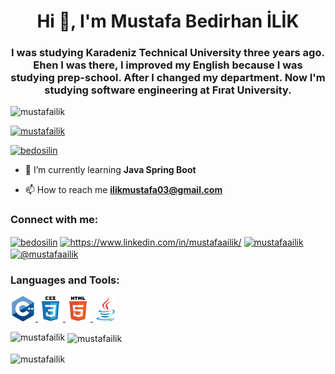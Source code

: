 <h1 align="center">Hi 👋, I'm Mustafa Bedirhan İLİK</h1>
<h3 align="center">I was studying Karadeniz Technical University three years ago. Ehen I was there, I improved my English because I was studying prep-school. After I changed my department. Now I'm studying software engineering at Fırat University.</h3>

<p align="left"> <img src="https://komarev.com/ghpvc/?username=mustafailik&label=Profile%20views&color=0e75b6&style=flat" alt="mustafailik" /> </p>

<p align="left"> <a href="https://github.com/ryo-ma/github-profile-trophy"><img src="https://github-profile-trophy.vercel.app/?username=mustafailik" alt="mustafailik" /></a> </p>

<p align="left"> <a href="https://twitter.com/bedosilin" target="blank"><img src="https://img.shields.io/twitter/follow/bedosilin?logo=twitter&style=for-the-badge" alt="bedosilin" /></a> </p>

- 🌱 I’m currently learning **Java Spring Boot**

- 📫 How to reach me **ilikmustafa03@gmail.com**

<h3 align="left">Connect with me:</h3>
<p align="left">
<a href="https://twitter.com/bedosilin" target="blank"><img align="center" src="https://raw.githubusercontent.com/rahuldkjain/github-profile-readme-generator/master/src/images/icons/Social/twitter.svg" alt="bedosilin" height="30" width="40" /></a>
<a href="https://linkedin.com/in/https://www.linkedin.com/in/mustafaailik/" target="blank"><img align="center" src="https://raw.githubusercontent.com/rahuldkjain/github-profile-readme-generator/master/src/images/icons/Social/linked-in-alt.svg" alt="https://www.linkedin.com/in/mustafaailik/" height="30" width="40" /></a>
<a href="https://instagram.com/mustafaailik" target="blank"><img align="center" src="https://raw.githubusercontent.com/rahuldkjain/github-profile-readme-generator/master/src/images/icons/Social/instagram.svg" alt="mustafaailik" height="30" width="40" /></a>
<a href="https://www.hackerearth.com/@mustafaailik" target="blank"><img align="center" src="https://raw.githubusercontent.com/rahuldkjain/github-profile-readme-generator/master/src/images/icons/Social/hackerearth.svg" alt="@mustafaailik" height="30" width="40" /></a>
</p>

<h3 align="left">Languages and Tools:</h3>
<p align="left"> <a href="https://www.w3schools.com/cpp/" target="_blank" rel="noreferrer"> <img src="https://raw.githubusercontent.com/devicons/devicon/master/icons/cplusplus/cplusplus-original.svg" alt="cplusplus" width="40" height="40"/> </a> <a href="https://www.w3schools.com/css/" target="_blank" rel="noreferrer"> <img src="https://raw.githubusercontent.com/devicons/devicon/master/icons/css3/css3-original-wordmark.svg" alt="css3" width="40" height="40"/> </a> <a href="https://www.w3.org/html/" target="_blank" rel="noreferrer"> <img src="https://raw.githubusercontent.com/devicons/devicon/master/icons/html5/html5-original-wordmark.svg" alt="html5" width="40" height="40"/> </a> <a href="https://www.java.com" target="_blank" rel="noreferrer"> <img src="https://raw.githubusercontent.com/devicons/devicon/master/icons/java/java-original.svg" alt="java" width="40" height="40"/> </a> </p>

<p><img align="left" src="https://github-readme-stats.vercel.app/api/top-langs?username=mustafailik&show_icons=true&locale=en&layout=compact" alt="mustafailik" /></p>

<p>&nbsp;<img align="center" src="https://github-readme-stats.vercel.app/api?username=mustafailik&show_icons=true&locale=en" alt="mustafailik" /></p>

<p><img align="center" src="https://github-readme-streak-stats.herokuapp.com/?user=mustafailik&" alt="mustafailik" /></p>
